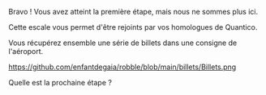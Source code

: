 Bravo ! Vous avez atteint la première étape, mais nous ne sommes plus ici.

Cette escale vous permet d'être rejoints par vos homologues de Quantico.

Vous récupérez ensemble une série de billets dans une consigne de l'aéroport. 

https://github.com/enfantdegaia/robble/blob/main/billets/Billets.png 

Quelle est la prochaine étape ?
